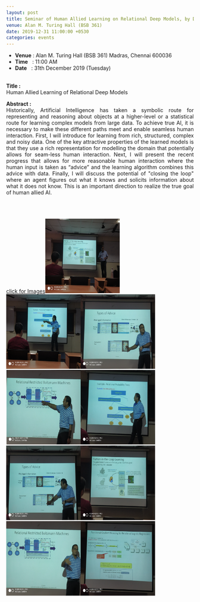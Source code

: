 ```yaml
---
layout: post
title: Seminar of Human Allied Learning on Relational Deep Models, by Dr. Sriraam Natarajan
venue: Alan M. Turing Hall (BSB 361)
date: 2019-12-31 11:00:00 +0530
categories: events
---
```


<ul class="mb-5">
       <li><b>Venue</b> : Alan M. Turing Hall (BSB 361) Madras, Chennai 600036 </li>
         <li><b>Time</b>&nbsp;&nbsp; : 11:00 AM</li>
         <li><b>Date</b>&nbsp;&nbsp; : 31th December 2019 (Tuesday)</li>  
</ul>      
<br><strong>Title :</strong>
<br>Human Allied Learning of Relational Deep Models <br> 







<p align="justify"><strong> Abstract :</strong><br>Historically, Artificial Intelligence has taken a symbolic route for representing and reasoning about objects at a higher-level or a statistical route for learning complex models from large data. To achieve true AI, it is necessary to make these different paths meet and enable seamless human interaction. First, I will introduce for learning from rich, structured, complex and noisy data. One of the key attractive properties of the learned models is that they use a rich representation for modelling the domain that potentially allows for seam-less human interaction. Next, I will present the recent progress that allows for more reasonable human interaction where the human input is taken as “advice” and the learning algorithm combines this advice with data. Finally, I will discuss the potential of "closing the loop" where an agent figures out what it knows and solicits information about what it does not know. This is an important direction to realize the true goal of human allied AI. <br></p><br><br>


<a href="">click for Images</a><img src="/images/1-01.png" style="width:200px;height:200px;" /><img src="/images/2-01.png" style="width:200px;height:200px;" /><img src="/images/3-01.png" style="width:200px;height:200px;" /><img src="/images/4-01.png" style="width:200px;height:200px;" /><img src="/images/5-01.png" style="width:200px;height:200px;" /><img src="/images/6-01.png" style="width:200px;height:200px;" /><img src="/images/7-01.png" style="width:200px;height:200px;" /><img src="/images/8.png" style="width:200px;height:200px;" /><img src="/images/9-01.png" style="width:200px;height:200px;" />



